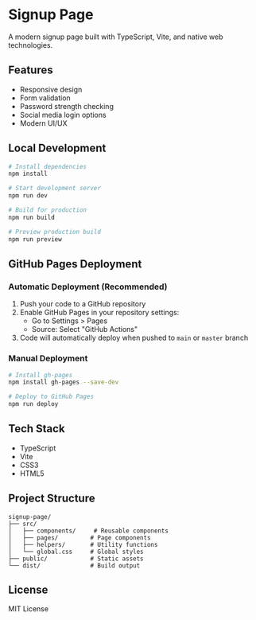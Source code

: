 # Signup Page

A modern signup page built with TypeScript, Vite, and native web technologies.

## Features

- Responsive design
- Form validation
- Password strength checking
- Social media login options
- Modern UI/UX

## Local Development

```bash
# Install dependencies
npm install

# Start development server
npm run dev

# Build for production
npm run build

# Preview production build
npm run preview
```

## GitHub Pages Deployment

### Automatic Deployment (Recommended)

1. Push your code to a GitHub repository
2. Enable GitHub Pages in your repository settings:
   - Go to Settings > Pages
   - Source: Select "GitHub Actions"
3. Code will automatically deploy when pushed to `main` or `master` branch

### Manual Deployment

```bash
# Install gh-pages
npm install gh-pages --save-dev

# Deploy to GitHub Pages
npm run deploy
```

## Tech Stack

- TypeScript
- Vite
- CSS3
- HTML5

## Project Structure

```
signup-page/
├── src/
│   ├── components/     # Reusable components
│   ├── pages/         # Page components
│   ├── helpers/       # Utility functions
│   └── global.css     # Global styles
├── public/            # Static assets
└── dist/              # Build output
```

## License

MIT License 